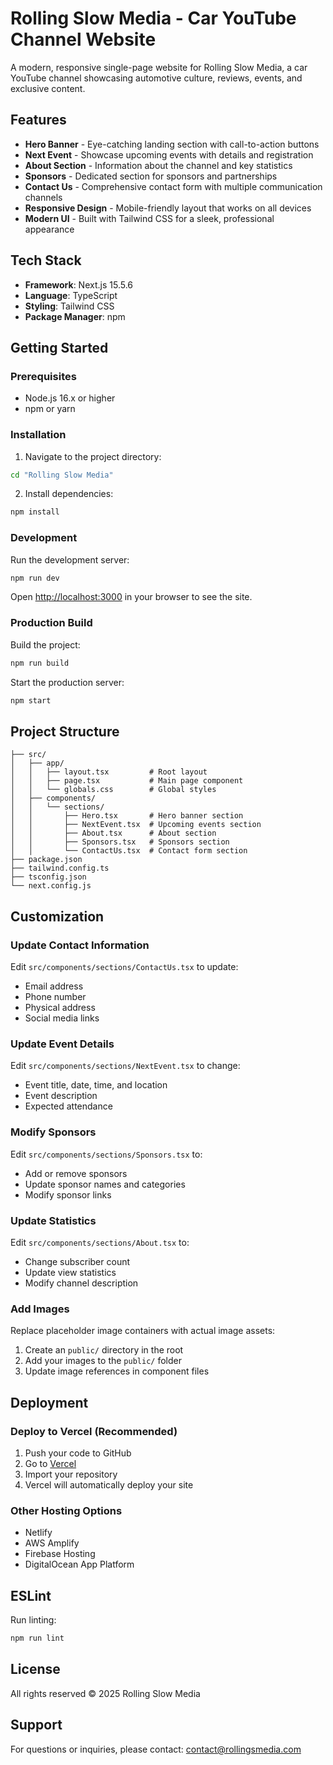 # Rolling Slow Media - Car YouTube Channel Website

A modern, responsive single-page website for Rolling Slow Media, a car YouTube channel showcasing automotive culture, reviews, events, and exclusive content.

## Features

- **Hero Banner** - Eye-catching landing section with call-to-action buttons
- **Next Event** - Showcase upcoming events with details and registration
- **About Section** - Information about the channel and key statistics
- **Sponsors** - Dedicated section for sponsors and partnerships
- **Contact Us** - Comprehensive contact form with multiple communication channels
- **Responsive Design** - Mobile-friendly layout that works on all devices
- **Modern UI** - Built with Tailwind CSS for a sleek, professional appearance

## Tech Stack

- **Framework**: Next.js 15.5.6
- **Language**: TypeScript
- **Styling**: Tailwind CSS
- **Package Manager**: npm

## Getting Started

### Prerequisites

- Node.js 16.x or higher
- npm or yarn

### Installation

1. Navigate to the project directory:
```bash
cd "Rolling Slow Media"
```

2. Install dependencies:
```bash
npm install
```

### Development

Run the development server:
```bash
npm run dev
```

Open [http://localhost:3000](http://localhost:3000) in your browser to see the site.

### Production Build

Build the project:
```bash
npm run build
```

Start the production server:
```bash
npm start
```

## Project Structure

```
├── src/
│   ├── app/
│   │   ├── layout.tsx         # Root layout
│   │   ├── page.tsx           # Main page component
│   │   └── globals.css        # Global styles
│   ├── components/
│   │   └── sections/
│   │       ├── Hero.tsx       # Hero banner section
│   │       ├── NextEvent.tsx  # Upcoming events section
│   │       ├── About.tsx      # About section
│   │       ├── Sponsors.tsx   # Sponsors section
│   │       └── ContactUs.tsx  # Contact form section
├── package.json
├── tailwind.config.ts
├── tsconfig.json
└── next.config.js
```

## Customization

### Update Contact Information
Edit `src/components/sections/ContactUs.tsx` to update:
- Email address
- Phone number
- Physical address
- Social media links

### Update Event Details
Edit `src/components/sections/NextEvent.tsx` to change:
- Event title, date, time, and location
- Event description
- Expected attendance

### Modify Sponsors
Edit `src/components/sections/Sponsors.tsx` to:
- Add or remove sponsors
- Update sponsor names and categories
- Modify sponsor links

### Update Statistics
Edit `src/components/sections/About.tsx` to:
- Change subscriber count
- Update view statistics
- Modify channel description

### Add Images
Replace placeholder image containers with actual image assets:
1. Create an `public/` directory in the root
2. Add your images to the `public/` folder
3. Update image references in component files

## Deployment

### Deploy to Vercel (Recommended)

1. Push your code to GitHub
2. Go to [Vercel](https://vercel.com)
3. Import your repository
4. Vercel will automatically deploy your site

### Other Hosting Options

- Netlify
- AWS Amplify
- Firebase Hosting
- DigitalOcean App Platform

## ESLint

Run linting:
```bash
npm run lint
```

## License

All rights reserved © 2025 Rolling Slow Media

## Support

For questions or inquiries, please contact: contact@rollingsmedia.com
